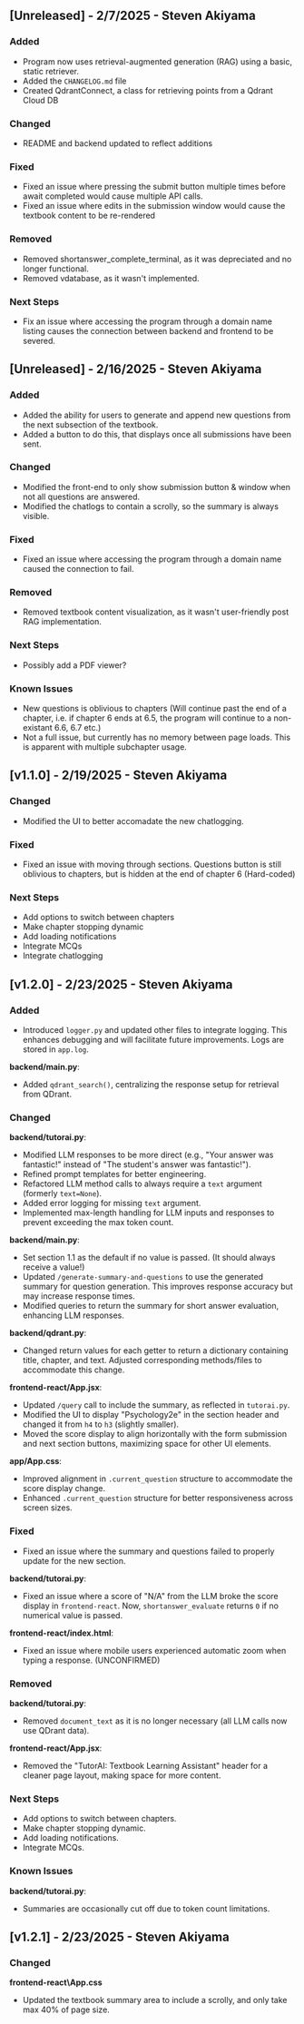 ## [Unreleased] - 2/7/2025 - Steven Akiyama
### Added
- Program now uses retrieval-augmented generation (RAG) using a basic, static retriever.
- Added the `CHANGELOG.md` file
- Created QdrantConnect, a class for retrieving points from a Qdrant Cloud DB

### Changed
- README and backend updated to reflect additions

### Fixed
- Fixed an issue where pressing the submit button multiple times before await completed would cause multiple API calls.
- Fixed an issue where edits in the submission window would cause the textbook content to be re-rendered

### Removed
- Removed shortanswer_complete_terminal, as it was depreciated and no longer functional.
- Removed vdatabase, as it wasn't implemented. 

### Next Steps
- Fix an issue where accessing the program through a domain name listing causes the connection between backend and frontend to be severed.

## [Unreleased] - 2/16/2025 - Steven Akiyama
### Added
- Added the ability for users to generate and append new questions from the next subsection of the textbook.
- Added a button to do this, that displays once all submissions have been sent.

### Changed
- Modified the front-end to only show submission button & window when not all questions are answered.
- Modified the chatlogs to contain a scrolly, so the summary is always visible.

### Fixed
- Fixed an issue where accessing the program through a domain name caused the connection to fail.

### Removed
- Removed textbook content visualization, as it wasn't user-friendly post RAG implementation.

### Next Steps
- Possibly add a PDF viewer?

### Known Issues 
- New questions is oblivious to chapters (Will continue past the end of a chapter, i.e. if chapter 6 ends at 6.5, the program will continue to a non-existant 6.6, 6.7 etc.)
- Not a full issue, but currently has no memory between page loads. This is apparent with multiple subchapter usage.

## [v1.1.0] - 2/19/2025 - Steven Akiyama
### Changed
- Modified the UI to better accomadate the new chatlogging.

### Fixed
- Fixed an issue with moving through sections. Questions button is still oblivious to chapters, but is hidden at the end of chapter 6 (Hard-coded)

### Next Steps
- Add options to switch between chapters
- Make chapter stopping dynamic
- Add loading notifications
- Integrate MCQs
- Integrate chatlogging

## [v1.2.0] - 2/23/2025 - Steven Akiyama

### Added
- Introduced `logger.py` and updated other files to integrate logging. This enhances debugging and will facilitate future improvements. Logs are stored in `app.log`.

**backend/main.py**:
- Added `qdrant_search()`, centralizing the response setup for retrieval from QDrant.

### Changed
**backend/tutorai.py**:
- Modified LLM responses to be more direct (e.g., "Your answer was fantastic!" instead of "The student's answer was fantastic!").
- Refined prompt templates for better engineering.
- Refactored LLM method calls to always require a `text` argument (formerly `text=None`).
- Added error logging for missing `text` argument.
- Implemented max-length handling for LLM inputs and responses to prevent exceeding the max token count.

**backend/main.py**:
- Set section 1.1 as the default if no value is passed. (It should always receive a value!)
- Updated `/generate-summary-and-questions` to use the generated summary for question generation. This improves response accuracy but may increase response times.
- Modified queries to return the summary for short answer evaluation, enhancing LLM responses.

**backend/qdrant.py**:
- Changed return values for each getter to return a dictionary containing title, chapter, and text. Adjusted corresponding methods/files to accommodate this change.

**frontend-react/App.jsx**:
- Updated `/query` call to include the summary, as reflected in `tutorai.py`.
- Modified the UI to display "Psychology2e" in the section header and changed it from `h4` to `h3` (slightly smaller).
- Moved the score display to align horizontally with the form submission and next section buttons, maximizing space for other UI elements.

**app/App.css**:
- Improved alignment in `.current_question` structure to accommodate the score display change.
- Enhanced `.current_question` structure for better responsiveness across screen sizes.

### Fixed
- Fixed an issue where the summary and questions failed to properly update for the new section.

**backend/tutorai.py**:
- Fixed an issue where a score of "N/A" from the LLM broke the score display in `frontend-react`. Now, `shortanswer_evaluate` returns `0` if no numerical value is passed.

**frontend-react/index.html**:
- Fixed an issue where mobile users experienced automatic zoom when typing a response. (UNCONFIRMED)

### Removed
**backend/tutorai.py**:
- Removed `document_text` as it is no longer necessary (all LLM calls now use QDrant data).

**frontend-react/App.jsx**:
- Removed the "TutorAI: Textbook Learning Assistant" header for a cleaner page layout, making space for more content.

### Next Steps
- Add options to switch between chapters.
- Make chapter stopping dynamic.
- Add loading notifications.
- Integrate MCQs.

### Known Issues
**backend/tutorai.py**:
- Summaries are occasionally cut off due to token count limitations.

## [v1.2.1] - 2/23/2025 - Steven Akiyama

### Changed
**frontend-react\App.css**
- Updated the textbook summary area to include a scrolly, and only take max 40% of page size.